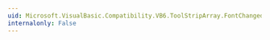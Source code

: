 ```yaml
---
uid: Microsoft.VisualBasic.Compatibility.VB6.ToolStripArray.FontChanged
internalonly: False
---
```

